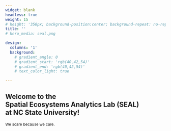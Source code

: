 ```yaml
---
widget: blank
headless: true
weight: 15
# height: '350px; background-position:center; background-repeat: no-repeat; background-size: cover'
title: ''
# hero_media: seal.png

design:
  columns: '1'
  background:
    # gradient_angle: 0
    # gradient_start: 'rgb(40,42,54)'
    # gradient_end: 'rgb(40,42,54)'
    # text_color_light: true

---
```

## Welcome to the <br>Spatial Ecosystems Analytics Lab (SEAL) <br> at NC State University!
<div style="font-size:0.85em">We scare because we care. </div>
